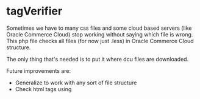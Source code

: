 # tagVerifier
Sometimes we have to many css files and some cloud based servers (like Oracle Commerce Cloud) stop working without saying which file is wrong. This php file checks all files (for now just .less) in Oracle Commerce Cloud structure. 

The only thing that's needed is to put it where dcu files are downloaded. 

Future improvements are:
<ul>
<li>Generalize to work with any sort of file structure</li>
<li>Check html tags using</li>
</ul>
